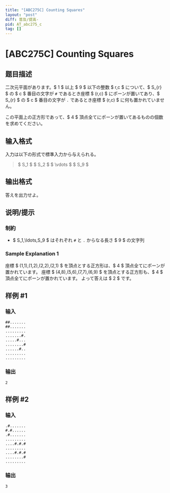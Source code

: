 ```yaml
---
title: "[ABC275C] Counting Squares"
layout: "post"
diff: 普及/提高-
pid: AT_abc275_c
tag: []
---
```


# [ABC275C] Counting Squares

## 题目描述

[problemUrl]: https://atcoder.jp/contests/abc275/tasks/abc275_c

二次元平面があります。$ 1 $ 以上 $ 9 $ 以下の整数 $ r,c $ について、$ S_{r} $ の $ c $ 番目の文字が `#` であるとき座標 $ (r,c) $ にポーンが置いてあり、$ S_{r} $ の $ c $ 番目の文字が `.` であるとき座標 $ (r,c) $ に何も置かれていません。

この平面上の正方形であって、$ 4 $ 頂点全てにポーンが置いてあるものの個数を求めてください。

## 输入格式

入力は以下の形式で標準入力から与えられる。

> $ S_1 $ $ S_2 $ $ \vdots $ $ S_9 $

## 输出格式

答えを出力せよ。

## 说明/提示

### 制約

- $ S_1,\ldots,S_9 $ はそれぞれ `#` と `.` からなる長さ $ 9 $ の文字列

### Sample Explanation 1

座標 $ (1,1),(1,2),(2,2),(2,1) $ を頂点とする正方形は、$ 4 $ 頂点全てにポーンが置かれています。 座標 $ (4,8),(5,6),(7,7),(6,9) $ を頂点とする正方形も、$ 4 $ 頂点全てにポーンが置かれています。 よって答えは $ 2 $ です。

## 样例 #1

### 输入

```
##.......
##.......
.........
.......#.
.....#...
........#
......#..
.........
.........
```

### 输出

```
2
```

## 样例 #2

### 输入

```
.#.......
#.#......
.#.......
.........
....#.#.#
.........
....#.#.#
........#
.........
```

### 输出

```
3
```

